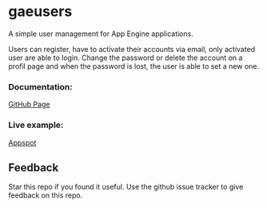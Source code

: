 #  gaeusers

A simple user management for App Engine applications.

Users can register, have to activate their accounts via email, only activated user are able to login.
Change the password or delete the account on a profil page and when the password is lost, the user is able to set a new one.

### Documentation:  
[GitHub Page](http://dbproductions.github.com/gaeusers/)

### Live example:  
[Appspot](http://gae-users.appspot.com/)

## Feedback
Star this repo if you found it useful. Use the github issue tracker to give feedback on this repo.